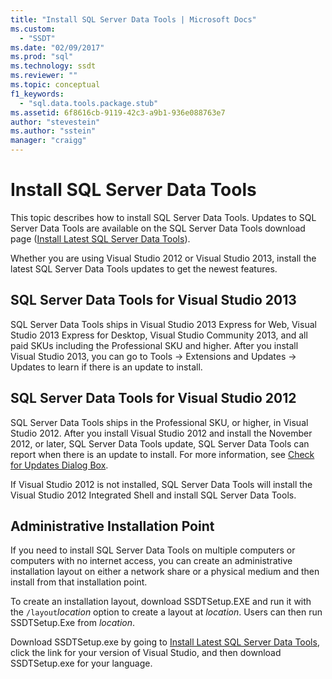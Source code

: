 ```yaml
---
title: "Install SQL Server Data Tools | Microsoft Docs"
ms.custom: 
  - "SSDT"
ms.date: "02/09/2017"
ms.prod: "sql"
ms.technology: ssdt
ms.reviewer: ""
ms.topic: conceptual
f1_keywords: 
  - "sql.data.tools.package.stub"
ms.assetid: 6f8616cb-9119-42c3-a9b1-936e088763e7
author: "stevestein"
ms.author: "sstein"
manager: "craigg"
---
```

# Install SQL Server Data Tools
This topic describes how to install SQL Server Data Tools. Updates to SQL Server Data Tools are available on the SQL Server Data Tools download page ([Install Latest SQL Server Data Tools](https://go.microsoft.com/fwlink/?LinkID=616714)).  
  
Whether you are using Visual Studio 2012 or Visual Studio 2013, install the latest SQL Server Data Tools updates to get the newest features.  
  
## SQL Server Data Tools for Visual Studio 2013  
SQL Server Data Tools ships in Visual Studio 2013 Express for Web, Visual Studio 2013 Express for Desktop, Visual Studio Community 2013, and all paid SKUs including the Professional SKU and higher. After you install Visual Studio 2013, you can go to Tools -> Extensions and Updates -> Updates to learn if there is an update to install.  
  
## SQL Server Data Tools for Visual Studio 2012  
SQL Server Data Tools ships in the Professional SKU, or higher, in Visual Studio 2012. After you install Visual Studio 2012 and install the November 2012, or later, SQL Server Data Tools update, SQL Server Data Tools can report when there is an update to install. For more information, see [Check for Updates Dialog Box](../ssdt/check-for-updates-dialog-box.md).  
  
If Visual Studio 2012 is not installed, SQL Server Data Tools will install the Visual Studio 2012 Integrated Shell and install SQL Server Data Tools.  
  
## Administrative Installation Point  
If you need to install SQL Server Data Tools on multiple computers or computers with no internet access, you can create an administrative installation layout on either a network share or a physical medium and then install from that installation point.  
  
To create an installation layout, download SSDTSetup.EXE and run it with the `/layout`*location* option to create a layout at *location*. Users can then run SSDTSetup.Exe from *location*.  
  
Download SSDTSetup.exe by going to [Install Latest SQL Server Data Tools](https://go.microsoft.com/fwlink/?LinkID=616714), click the link for your version of Visual Studio, and then download SSDTSetup.exe for your language.  
  
